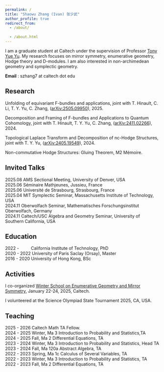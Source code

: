 ```yaml
---
permalink: /
title: "Shaowu Zhang (Ivan) 张少武"
author_profile: true
redirect_from: 
  - /about/
  
  - /about.html
---
```


I am a graduate student at Caltech under the supervision of Professor [Tony Yue Yu](https://tyy.caltech.edu/). My research focuses on mirror symmetry, enumerative geometry, Hodge theory and D-modules. I am also interested in non-archimedean geometry and symplectic geometry. 

**Email** : szhang7 at caltech dot edu


Research
------
Unfolding of equivariant F-bundles and applications, joint with T. Hinault, C. Li, T. Y. Yu, C. Zhang, ([arXiv:2505.09950](https://arxiv.org/pdf/2505.09950)), 2025.

Decomposition and Framing of F-bundles and Applications to Quantum Cohomology, joint with T. Hinault, T. Y. Yu, C. Zhang, ([arXiv:2411.02266](https://arxiv.org/pdf/2411.02266)), 2024.

Topological Laplace Transform and Decomposition of nc-Hodge Structures, joint with T. Y. Yu, ([arXiv:2405.19549](https://arxiv.org/pdf/2405.19549)), 2024.

Non-commutative Hodge Structures: Gluing Theorem, M2 Mémoire.


Invited Talks
------
2025.08 AMS Sectional Meeting, University of Denver, USA  
2025.06 Séminaire Mathjeunes, Jussieu, France  
2025.06 Université de Strasbourg, Strasbourg, France    
2025.04 MIT Symplectic Seminar, Massachusetts Institute of Technology, USA      
2024.11 Oberwolfach Seminar, Mathematisches Forschungsinstitut Oberwolfach, Germany  
2024.11 Caltech/USC Algebra and Geometry Seminar, University of Southern California, USA


Education
------
2022 - &nbsp;&nbsp;&nbsp;&nbsp;&nbsp;&nbsp;&nbsp;&nbsp; California Institute of Technology, PhD  <br> 
2020 - 2022 University of Paris Saclay (Orsay), Master <br> 
2016 - 2020 University of Hong Kong, BSc    

Activities
------

I co-organized [Winter School on Enumerative Geometry and Mirror Symmetry](https://sites.google.com/view/caltechwinterschool/home), January 22-24, 2025, Caltech.    

I volunteered at the Science Olympiad State Tournament 2025, CA, USA.


Teaching
------
2025 - 2026 Caltech Math TA Fellow.<br>
2024 - 2025 Winter, Ma 3 Introduction to Probability and Statistics,TA <br>
2024 - 2025 Fall, Ma 2 Differential Equations, TA <br> 
2023 - 2024 Winter, Ma 3 Introduction to Probability and Statistics, Head TA <br> 
2023 - 2024 Fall, Ma 120a Abstract Algebra, TA <br> 
2022 - 2023 Spring, Ma 1c Calculus of Several Variables, TA <br> 
2022 - 2023 Winter, Ma 3 Introduction to Probability and Statistics, TA<br> 
2022 - 2023 Fall, Ma 2 Differential Equations, TA 
<!--Recitation <a href="2024_ma2_recitation/2024 Ma 2 rec1.pdf" target="_blank">1</a> <a href="2024_ma2_recitation/2024 Ma 2 rec2.pdf" target="_blank">2</a> <a href="2024_ma2_recitation/2024 Ma 2 rec3.pdf" target="_blank">3</a> <a href="2024_ma2_recitation/2024 Ma 2 rec4.pdf" target="_blank">4</a> <a href="2024_ma2_recitation/2024 Ma 2 rec5.pdf" target="_blank">5</a> <a href="2024_ma2_recitation/2024 Ma 2 rec6.pdf" target="_blank">6</a> <a href="2024_ma2_recitation/2024 Ma 2 rec7.pdf" target="_blank">7</a>  <a href="2024_ma2_recitation/2024 Ma 2 rec8.pdf" target="_blank">8</a> <a href="2024_ma2_recitation/2024 Ma 2 rec9.pdf" target="_blank">9</a> -->
<!--Recitation <a href="2025_ma3_recitation/2025 Ma 3 rec1.pdf">1</a> <a href="2025_ma3_recitation/2025 Ma 3 rec2.pdf">2</a> <a href="2025_ma3_recitation/2025 Ma 3 rec3.pdf">3</a> <a href="2025_ma3_recitation/2025 Ma 3 rec4.pdf">4</a> <a href="2025_ma3_recitation/2025 Ma 3 rec5.pdf">5</a>  <a href="2025_ma3_recitation/2025 Ma 3 rec6.pdf">6</a> <a href="2025_ma3_recitation/2025 Ma 3 rec7.pdf">7</a>  <a href="2025_ma3_recitation/2025 Ma 3 rec8.pdf">8</a>  <a href="2025_ma3_recitation/2025 Ma 3 finalreview.pdf">2024-review-notes</a> -->


<div style="position: absolute; bottom: 0; right: 0; width: 150px; height: 150px; overflow: hidden;">
    <script type="text/javascript" id="clustrmaps" src="//clustrmaps.com/map_v2.js?d=tJCzo5Z4VxWGoLMIi2qWfQJGmld6YScoEBXR1XMhch0&cl=ffffff&w=a"></script>
</div>

